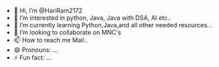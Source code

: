- 👋 Hi, I’m @HariRam2172
- 👀 I’m interested in python, Java, Java with DSA, AI etc..
- 🌱 I’m currently learning Python,Java,and all other needed resources...
- 💞️ I’m looking to collaborate on MNC's
- 📫 How to reach me Mail..
- 😄 Pronouns: ...
- ⚡ Fun fact: ...

<!---
HariRam2172/HariRam2172 is a ✨ special ✨ repository because its `README.md` (this file) appears on your GitHub profile.
You can click the Preview link to take a look at your changes.
--->
